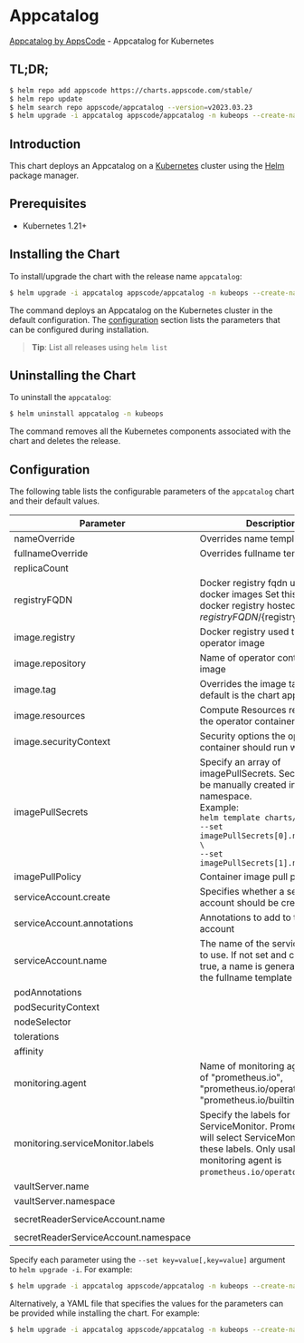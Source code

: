 # Appcatalog

[Appcatalog by AppsCode](https://github.com/bytebuilders/appcatalog) - Appcatalog for Kubernetes

## TL;DR;

```bash
$ helm repo add appscode https://charts.appscode.com/stable/
$ helm repo update
$ helm search repo appscode/appcatalog --version=v2023.03.23
$ helm upgrade -i appcatalog appscode/appcatalog -n kubeops --create-namespace --version=v2023.03.23
```

## Introduction

This chart deploys an Appcatalog on a [Kubernetes](http://kubernetes.io) cluster using the [Helm](https://helm.sh) package manager.

## Prerequisites

- Kubernetes 1.21+

## Installing the Chart

To install/upgrade the chart with the release name `appcatalog`:

```bash
$ helm upgrade -i appcatalog appscode/appcatalog -n kubeops --create-namespace --version=v2023.03.23
```

The command deploys an Appcatalog on the Kubernetes cluster in the default configuration. The [configuration](#configuration) section lists the parameters that can be configured during installation.

> **Tip**: List all releases using `helm list`

## Uninstalling the Chart

To uninstall the `appcatalog`:

```bash
$ helm uninstall appcatalog -n kubeops
```

The command removes all the Kubernetes components associated with the chart and deletes the release.

## Configuration

The following table lists the configurable parameters of the `appcatalog` chart and their default values.

|              Parameter               |                                                                                                            Description                                                                                                             |                 Default                 |
|--------------------------------------|------------------------------------------------------------------------------------------------------------------------------------------------------------------------------------------------------------------------------------|-----------------------------------------|
| nameOverride                         | Overrides name template                                                                                                                                                                                                            | <code>""</code>                         |
| fullnameOverride                     | Overrides fullname template                                                                                                                                                                                                        | <code>""</code>                         |
| replicaCount                         |                                                                                                                                                                                                                                    | <code>1</code>                          |
| registryFQDN                         | Docker registry fqdn used to pull docker images Set this to use docker registry hosted at ${registryFQDN}/${registry}/${image}                                                                                                     | <code>ghcr.io</code>                    |
| image.registry                       | Docker registry used to pull operator image                                                                                                                                                                                        | <code>appscode</code>                   |
| image.repository                     | Name of operator container image                                                                                                                                                                                                   | <code>appcatalog</code>                 |
| image.tag                            | Overrides the image tag whose default is the chart appVersion.                                                                                                                                                                     | <code>""</code>                         |
| image.resources                      | Compute Resources required by the operator container                                                                                                                                                                               | <code>{}</code>                         |
| image.securityContext                | Security options the operator container should run with                                                                                                                                                                            | <code>{}</code>                         |
| imagePullSecrets                     | Specify an array of imagePullSecrets. Secrets must be manually created in the namespace. <br> Example: <br> `helm template charts/stash \` <br> `--set imagePullSecrets[0].name=sec0 \` <br> `--set imagePullSecrets[1].name=sec1` | <code>[]</code>                         |
| imagePullPolicy                      | Container image pull policy                                                                                                                                                                                                        | <code>Always</code>                     |
| serviceAccount.create                | Specifies whether a service account should be created                                                                                                                                                                              | <code>true</code>                       |
| serviceAccount.annotations           | Annotations to add to the service account                                                                                                                                                                                          | <code>{}</code>                         |
| serviceAccount.name                  | The name of the service account to use. If not set and create is true, a name is generated using the fullname template                                                                                                             | <code>""</code>                         |
| podAnnotations                       |                                                                                                                                                                                                                                    | <code>{}</code>                         |
| podSecurityContext                   |                                                                                                                                                                                                                                    | <code>{}</code>                         |
| nodeSelector                         |                                                                                                                                                                                                                                    | <code>{}</code>                         |
| tolerations                          |                                                                                                                                                                                                                                    | <code>[]</code>                         |
| affinity                             |                                                                                                                                                                                                                                    | <code>{}</code>                         |
| monitoring.agent                     | Name of monitoring agent (one of "prometheus.io", "prometheus.io/operator", "prometheus.io/builtin")                                                                                                                               | <code>""</code>                         |
| monitoring.serviceMonitor.labels     | Specify the labels for ServiceMonitor. Prometheus crd will select ServiceMonitor using these labels. Only usable when monitoring agent is `prometheus.io/operator`.                                                                | <code>{}</code>                         |
| vaultServer.name                     |                                                                                                                                                                                                                                    | <code>"vault"</code>                    |
| vaultServer.namespace                |                                                                                                                                                                                                                                    | <code>"kubeops"</code>                  |
| secretReaderServiceAccount.name      |                                                                                                                                                                                                                                    | <code>"hostedapp-serviceaccount"</code> |
| secretReaderServiceAccount.namespace |                                                                                                                                                                                                                                    | <code>"kubeops"</code>                  |


Specify each parameter using the `--set key=value[,key=value]` argument to `helm upgrade -i`. For example:

```bash
$ helm upgrade -i appcatalog appscode/appcatalog -n kubeops --create-namespace --version=v2023.03.23 --set replicaCount=1
```

Alternatively, a YAML file that specifies the values for the parameters can be provided while
installing the chart. For example:

```bash
$ helm upgrade -i appcatalog appscode/appcatalog -n kubeops --create-namespace --version=v2023.03.23 --values values.yaml
```
